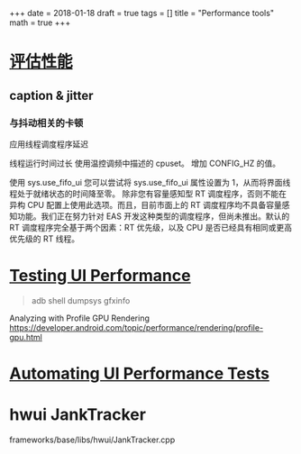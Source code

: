 +++
date = 2018-01-18
draft = true
tags = []
title = "Performance tools"
math = true
+++

# [评估性能](https://source.android.com/devices/tech/debug/eval_perf)

## caption & jitter


### 与抖动相关的卡顿
应用线程调度程序延迟

  线程运行时间过长
  使用温控调频中描述的 cpuset。
  增加 CONFIG_HZ 的值。

  使用 sys.use_fifo_ui
  您可以尝试将 sys.use_fifo_ui 属性设置为 1，从而将界面线程处于就绪状态的时间降至零。
  除非您有容量感知型 RT 调度程序，否则不能在异构 CPU 配置上使用此选项。而且，目前市面上的 RT 调度程序均不具备容量感知功能。我们正在努力针对 EAS 开发这种类型的调度程序，但尚未推出。默认的 RT 调度程序完全基于两个因素：RT 优先级，以及 CPU 是否已经具有相同或更高优先级的 RT 线程。




# [Testing UI Performance](https://developer.android.com/training/testing/performance.html)
> adb shell dumpsys gfxinfo

Analyzing with Profile GPU Rendering
https://developer.android.com/topic/performance/rendering/profile-gpu.html


# [Automating UI Performance Tests](https://codelabs.developers.google.com/codelabs/android-perf-testing/index.html?index=..%2F..%2Findex#0)


# hwui JankTracker
frameworks/base/libs/hwui/JankTracker.cpp
